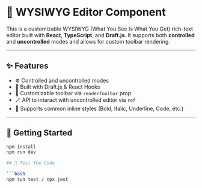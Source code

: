 # 📝 WYSIWYG Editor Component

This is a customizable WYSIWYG (What You See Is What You Get) rich-text editor built with **React**, **TypeScript**, and **Draft.js**. It supports both **controlled** and **uncontrolled** modes and allows for custom toolbar rendering.

---

## ✨ Features

- ⚙️ Controlled and uncontrolled modes
- 🧠 Built with Draft.js & React Hooks
- 🧩 Customizable toolbar via `renderToolbar` prop
- 🪄 API to interact with uncontrolled editor via `ref`
- 💅 Supports common inline styles (Bold, Italic, Underline, Code, etc.)

---

## 🚀 Getting Started

````bash
npm install
npm run dev

## 🚀 Test The Code

```bash
npm run test / npx jest
````
